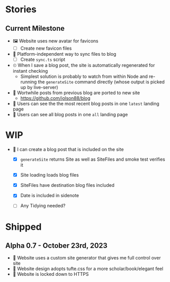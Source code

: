 # Stories

## Current Milestone

- 🖼 Website uses new avatar for favicons
  - [ ] Create new favicon files
- 💾 Platform-independent way to sync files to blog
  - [ ] Create `sync.ts` script
- ⏲ When I save a blog post, the site is automatically regenerated for instant checking
    - Simplest solution is probably to watch from within Node and re-running the `generateSite` command directly (whose output is picked up by live-server)
- 📄 Wortwhile posts from previous blog are ported to new site
    - https://github.com/jolson88/blog
- 📖 Users can see the the most recent blog posts in one `latest` landing page
- 📖 Users can see all blog posts in one `all` landing page

# WIP

- 📃 I can create a blog post that is included on the site
  - [x] `generateSite` returns Site as well as SiteFiles and smoke test verifies it
  - [x] Site loading loads blog files
  - [x] SiteFiles have destination blog files included
  - [x] Date is included in sidenote
  - [ ] Any Tidying needed?


# Shipped

## Alpha 0.7 - October 23rd, 2023

- 🎯 Website uses a custom site generator that gives me full control over site
- 🎯 Website design adopts tufte.css for a more scholar/book/elegant feel
- 🎯 Website is locked down to HTTPS
